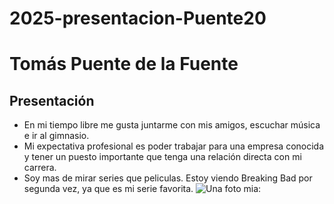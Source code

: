 # 2025-presentacion-Puente20
# Tomás Puente de la Fuente

## Presentación

- En mi tiempo libre me gusta juntarme con mis amigos, escuchar música e ir al gimnasio.
- Mi expectativa profesional es poder trabajar para una empresa conocida y tener un puesto importante que tenga una relación directa con mi carrera.
- Soy mas de mirar series que peliculas. Estoy viendo Breaking Bad por segunda vez, ya que es mi serie favorita.
![Una foto mia:](https://github.com/user-attachments/assets/e01314fd-d634-43d5-af99-43bbe8b10dfd)
